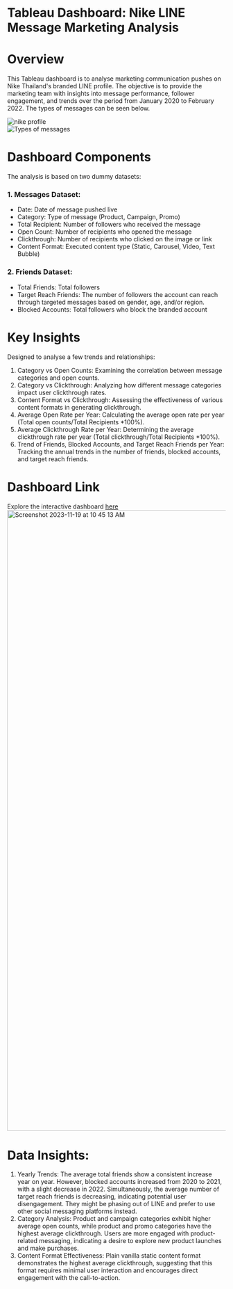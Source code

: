 # Tableau Dashboard: Nike LINE Message Marketing Analysis

# Overview
This Tableau dashboard is to analyse marketing communication pushes on Nike Thailand's branded LINE profile. The objective is to provide the marketing team with insights into message performance, follower engagement, and trends over the period from January 2020 to February 2022. The types of messages can be seen below.

![nike profile](https://github.com/Kfkyyian1/linetableaudashboard/assets/146427900/8c4bd117-07fe-4881-b376-b02e88a2c19d) <br>
![Types of messages](https://github.com/Kfkyyian1/linetableaudashboard/assets/146427900/c5bb08cc-9554-4236-a7f6-2f1ef1e8bb16)

# Dashboard Components
The analysis is based on two dummy datasets:

### 1. Messages Dataset:
- Date: Date of message pushed live
- Category: Type of message (Product, Campaign, Promo)
- Total Recipient: Number of followers who received the message
- Open Count: Number of recipients who opened the message
- Clickthrough: Number of recipients who clicked on the image or link
- Content Format: Executed content type (Static, Carousel, Video, Text Bubble)

### 2. Friends Dataset:
- Total Friends: Total followers
- Target Reach Friends: The number of followers the account can reach through targeted messages based on gender, age, and/or region.
- Blocked Accounts: Total followers who block the branded account

# Key Insights
Designed to analyse a few trends and relationships:
1. Category vs Open Counts: Examining the correlation between message categories and open counts.
2. Category vs Clickthrough: Analyzing how different message categories impact user clickthrough rates.
3. Content Format vs Clickthrough: Assessing the effectiveness of various content formats in generating clickthrough.
4. Average Open Rate per Year: Calculating the average open rate per year (Total open counts/Total Recipients *100%).
5. Average Clickthrough Rate per Year: Determining the average clickthrough rate per year (Total clickthrough/Total Recipients *100%).
6. Trend of Friends, Blocked Accounts, and Target Reach Friends per Year: Tracking the annual trends in the number of friends, blocked accounts, and target reach friends.

# Dashboard Link
Explore the interactive dashboard [here](https://public.tableau.com/app/profile/k.f4836/viz/NikeLINEDashboard/Dashboard?publish=yes)
<img width="1428" alt="Screenshot 2023-11-19 at 10 45 13 AM" src="https://github.com/Kfkyyian1/linetableaudashboard/assets/146427900/e954cdde-afb9-4388-827f-f08379bd100f">

# Data Insights:
1. Yearly Trends: The average total friends show a consistent increase year on year. However, blocked accounts increased from 2020 to 2021, with a slight decrease in 2022. Simultaneously, the average number of target reach friends is decreasing, indicating potential user disengagement. They might be phasing out of LINE and prefer to use other social messaging platforms instead.
2. Category Analysis: Product and campaign categories exhibit higher average open counts, while product and promo categories have the highest average clickthrough. Users are more engaged with product-related messaging, indicating a desire to explore new product launches and make purchases.
3. Content Format Effectiveness: Plain vanilla static content format demonstrates the highest average clickthrough, suggesting that this format requires minimal user interaction and encourages direct engagement with the call-to-action.
